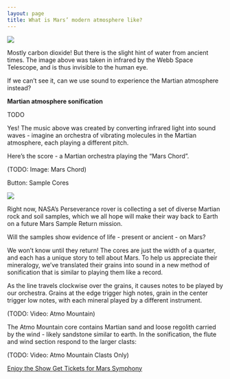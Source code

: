 ```yaml
---
layout: page
title: What is Mars’ modern atmosphere like?
---
```


<img src="/assets/Mars Atmosphere.png">

Mostly carbon dioxide! But there is the slight hint of water from ancient times. The image above was
taken in infrared by the Webb Space Telescope, and is thus invisible to the human eye.

If we can’t see it, can we use sound to experience the Martian atmosphere instead?

**Martian atmosphere sonification**

TODO

Yes! The music above was created by converting infrared light into sound waves - imagine an
orchestra of vibrating molecules in the Martian atmosphere, each playing a different pitch.

Here’s the score - a Martian orchestra playing the “Mars Chord”.

(TODO: Image: Mars Chord)

Button: Sample Cores

<img src="/assets/Comet Geyser.png">

Right now, NASA’s Perseverance rover is collecting a set of diverse Martian rock and soil samples,
which we all hope will make their way back to Earth on a future Mars Sample Return mission.

Will the samples show evidence of life - present or ancient - on Mars?

We won’t know until they return! The cores are just the width of a quarter, and each has a unique
story to tell about Mars. To help us appreciate their mineralogy, we’ve translated their grains into
sound in a new method of sonification that is similar to playing them like a record.

As the line travels clockwise over the grains, it causes notes to be played by our orchestra. Grains
at the edge trigger high notes, grain in the center trigger low notes, with each mineral played by a
different instrument.

(TODO: Video: Atmo Mountain)

The Atmo Mountain core contains Martian sand and loose regolith carried by the wind - likely
sandstone similar to earth. In the sonification, the flute and wind section respond to the larger
clasts:

(TODO: Video: Atmo Mountain Clasts Only)

<a class="link" target="_blank" href="https://www.multiverseseries.org">
    Enjoy the Show
</a>

<a class="link prominent" target="_blank" href="https://www.mos.org/events/subspace/mars-symphony">
    Get Tickets for Mars Symphony
</a>
